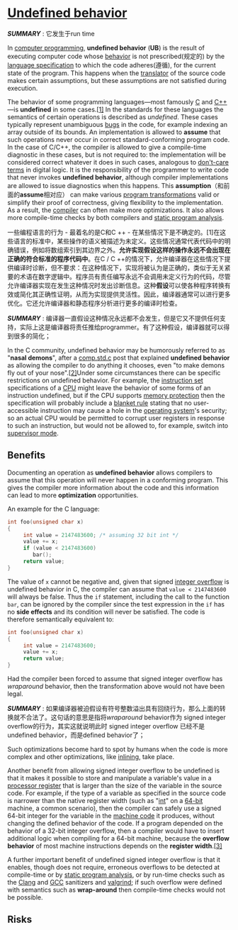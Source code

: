 # [Undefined behavior](https://en.wikipedia.org/wiki/Undefined_behavior)

***SUMMARY*** : 它发生于run time

In [computer programming](https://en.wikipedia.org/wiki/Computer_programming), **undefined behavior** (**UB**) is the result of executing computer code whose [behavior](https://en.wikipedia.org/wiki/Behavior) is not prescribed(规定的) by the [language specification](https://en.wikipedia.org/wiki/Language_specification) to which the code adheres(遵循), for the current state of the program. This happens when the [translator](https://en.wikipedia.org/wiki/Translator_(computing)) of the source code makes certain assumptions, but these assumptions are not satisfied during execution.

The behavior of some programming languages—most famously [C](https://en.wikipedia.org/wiki/C_(programming_language)) and [C++](https://en.wikipedia.org/wiki/C%2B%2B)—is **undefined** in some cases.[[1\]](https://en.wikipedia.org/wiki/Undefined_behavior#cite_note-1) In the standards for these languages the semantics of certain operations is described as *undefined*. These cases typically represent unambiguous [bugs](https://en.wikipedia.org/wiki/Software_bugs) in the code, for example indexing an array outside of its bounds. An implementation is allowed to **assume** that such operations never occur in correct standard-conforming program code. In the case of C/C++, the compiler is allowed to give a compile-time diagnostic in these cases, but is not required to: the implementation will be considered correct whatever it does in such cases, analogous to [don't-care terms](https://en.wikipedia.org/wiki/Don't-care_term) in digital logic. It is the responsibility of the programmer to write code that never invokes **undefined behavior**, although compiler implementations are allowed to issue diagnostics when this happens. This **assumption**（和前面的**assume**相对应） can make various [program transformations](https://en.wikipedia.org/wiki/Program_transformations) valid or simplify their proof of correctness, giving flexibility to the implementation. As a result, the [compiler](https://en.wikipedia.org/wiki/Compiler) can often make more optimizations. It also allows more compile-time checks by both compilers and [static program analysis](https://en.wikipedia.org/wiki/Static_program_analysis).

一些编程语言的行为 - 最着名的是C和C ++  - 在某些情况下是不确定的。[1]在这些语言的标准中，某些操作的语义被描述为未定义。这些情况通常代表代码中的明确错误，例如将数组索引到其边界之外。**允许实现假设这样的操作永远不会出现在正确的符合标准的程序代码中**。在C / C ++的情况下，允许编译器在这些情况下提供编译时诊断，但不要求：在这种情况下，实现将被认为是正确的，类似于无关紧要的术语在数字逻辑中。程序员有责任编写永远不会调用未定义行为的代码，尽管允许编译器实现在发生这种情况时发出诊断信息。这种**假设**可以使各种程序转换有效或简化其正确性证明，从而为实现提供灵活性。因此，编译器通常可以进行更多优化。它还允许编译器和静态程序分析进行更多的编译时检查。

***SUMMARY*** : 编译器一直假设这种情况永远都不会发生，但是它又不提供任何支持，实际上这是编译器将责任推给programmer。有了这种假设，编译器就可以得到很多的简化；

In the C community, undefined behavior may be humorously referred to as "**nasal demons**", after a [comp.std.c](https://en.wikipedia.org/wiki/Usenet) post that explained **undefined behavior** as allowing the compiler to do anything it chooses, even "to make demons fly out of your nose".[[2\]](https://en.wikipedia.org/wiki/Undefined_behavior#cite_note-2)Under some circumstances there can be specific restrictions on undefined behavior. For example, the [instruction set](https://en.wikipedia.org/wiki/Instruction_set) specifications of a [CPU](https://en.wikipedia.org/wiki/Central_processing_unit) might leave the behavior of some forms of an instruction undefined, but if the CPU supports [memory protection](https://en.wikipedia.org/wiki/Memory_protection) then the specification will probably include a [blanket rule](https://www.gapfillers.com/article/blanket-rule/4733) stating that no user-accessible instruction may cause a hole in the [operating system](https://en.wikipedia.org/wiki/Operating_system)'s security; so an actual CPU would be permitted to corrupt user registers in response to such an instruction, but would not be allowed to, for example, switch into [supervisor mode](https://en.wikipedia.org/wiki/Supervisor_mode).

## Benefits

Documenting an operation as **undefined behavior** allows compilers to assume that this operation will never happen in a conforming program. This gives the compiler more information about the code and this information can lead to more **optimization** opportunities.

An example for the C language:

```c
int foo(unsigned char x)
{
     int value = 2147483600; /* assuming 32 bit int */
     value += x;
     if (value < 2147483600)
        bar();
     return value;
}
```

The value of `x` cannot be negative and, given that signed [integer overflow](https://en.wikipedia.org/wiki/Integer_overflow) is undefined behavior in C, the compiler can assume that `value < 2147483600` will always be false. Thus the `if` statement, including the call to the function `bar`, can be ignored by the compiler since the test expression in the `if` has no **side effects** and its condition will never be satisfied. The code is therefore semantically equivalent to:

```c
int foo(unsigned char x)
{
     int value = 2147483600;
     value += x;
     return value;
}
```

Had the compiler been forced to assume that signed integer overflow has *wraparound* behavior, then the transformation above would not have been legal.

***SUMMARY*** : 如果编译器被迫假设有符号整数溢出具有回绕行为，那么上面的转换就不合法了。这句话的意思是指将*wraparound* behavior作为 signed integer overflow的行为，其实这就说明此时 signed integer overflow 已经不是undefined behavior，而是defined behavior了；

Such optimizations become hard to spot by humans when the code is more complex and other optimizations, like [inlining](https://en.wikipedia.org/wiki/Inlining), take place.

Another benefit from allowing signed integer overflow to be undefined is that it makes it possible to store and manipulate a variable's value in a [processor register](https://en.wikipedia.org/wiki/Processor_register) that is larger than the size of the variable in the source code. For example, if the type of a variable as specified in the source code is narrower than the native register width (such as "[int](https://en.wikipedia.org/wiki/C_data_types#Basic_types)" on a [64-bit](https://en.wikipedia.org/wiki/64-bit) machine, a common scenario), then the compiler can safely use a signed 64-bit integer for the variable in the [machine code](https://en.wikipedia.org/wiki/Machine_code) it produces, without changing the defined behavior of the code. If a program depended on the behavior of a 32-bit integer overflow, then a compiler would have to insert additional logic when compiling for a 64-bit machine, because the **overflow behavior** of most machine instructions depends on the **register width**.[[3\]](https://en.wikipedia.org/wiki/Undefined_behavior#cite_note-3)

A further important benefit of undefined signed integer overflow is that it enables, though does not require, erroneous overflows to be detected at compile-time or by [static program analysis](https://en.wikipedia.org/wiki/Static_program_analysis), or by run-time checks such as the [Clang](https://en.wikipedia.org/wiki/Clang) and [GCC](https://en.wikipedia.org/wiki/GNU_Compiler_Collection) sanitizers and [valgrind](https://en.wikipedia.org/wiki/Valgrind); if such overflow were defined with semantics such as **wrap-around** then compile-time checks would not be possible.

## Risks